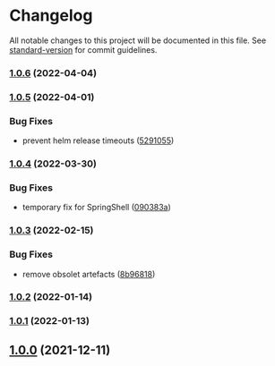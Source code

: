 # Changelog

All notable changes to this project will be documented in this file. See [standard-version](https://github.com/conventional-changelog/standard-version) for commit guidelines.

### [1.0.6](https://github.com/innovation-hub-bergisches-rheinland/prox-professor-profile-service/compare/v1.0.5...v1.0.6) (2022-04-04)

### [1.0.5](https://github.com/innovation-hub-bergisches-rheinland/prox-professor-profile-service/compare/v1.0.4...v1.0.5) (2022-04-01)


### Bug Fixes

* prevent helm release timeouts ([5291055](https://github.com/innovation-hub-bergisches-rheinland/prox-professor-profile-service/commit/529105583ab6b3962d339a05ef896733f0da7d48))

### [1.0.4](https://github.com/innovation-hub-bergisches-rheinland/prox-professor-profile-service/compare/v1.0.3...v1.0.4) (2022-03-30)


### Bug Fixes

* temporary fix for SpringShell ([090383a](https://github.com/innovation-hub-bergisches-rheinland/prox-professor-profile-service/commit/090383a93902688e7b81628a0df1fdb94b4a4091))

### [1.0.3](https://github.com/innovation-hub-bergisches-rheinland/prox-professor-profile-service/compare/v1.0.2...v1.0.3) (2022-02-15)


### Bug Fixes

* remove obsolet artefacts ([8b96818](https://github.com/innovation-hub-bergisches-rheinland/prox-professor-profile-service/commit/8b96818db375544a9c93c68acf6a3aba014329ac))

### [1.0.2](https://github.com/innovation-hub-bergisches-rheinland/prox-professor-profile-service/compare/v1.0.1...v1.0.2) (2022-01-14)

### [1.0.1](https://github.com/innovation-hub-bergisches-rheinland/prox-professor-profile-service/compare/v1.0.0...v1.0.1) (2022-01-13)

## [1.0.0](https://github.com/innovation-hub-bergisches-rheinland/prox-professor-profile-service/compare/v0.2.1...v1.0.0) (2021-12-11)
